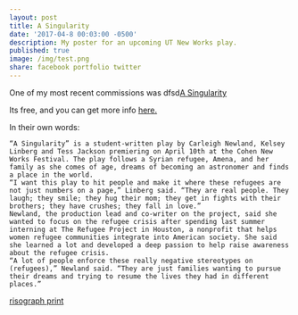 ```yaml
---
layout: post
title: A Singularity
date: '2017-04-8 00:03:00 -0500'
description: My poster for an upcoming UT New Works play.
published: true
image: /img/test.png
share: facebook portfolio twitter
---
```


One of my most recent commissions was dfsd[A Singularity](http://www.dailytexanonline.com/2017/04/04/student-play-gives-voice-to-struggles-of-syrian-refugees)

Its free, and you can get more info [here.](https://www.eventbrite.com/e/a-singularity-tickets-33269303382)

In their own words:

	“A Singularity” is a student-written play by Carleigh Newland, Kelsey Linberg and Tess Jackson premiering on April 10th at the Cohen New Works Festival. The play follows a Syrian refugee, Amena, and her family as she comes of age, dreams of becoming an astronomer and finds a place in the world.
	“I want this play to hit people and make it where these refugees are not just numbers on a page,” Linberg said. “They are real people. They laugh; they smile; they hug their mom; they get in fights with their brothers; they have crushes; they fall in love.”
	Newland, the production lead and co-writer on the project, said she wanted to focus on the refugee crisis after spending last summer interning at The Refugee Project in Houston, a nonprofit that helps women refugee communities integrate into American society. She said she learned a lot and developed a deep passion to help raise awareness about the refugee crisis.
	“A lot of people enforce these really negative stereotypes on (refugees),” Newland said. “They are just families wanting to pursue their dreams and trying to resume the lives they had in different places.”

[risograph print](http://hatopress.net/printing/)

